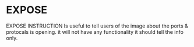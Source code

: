 # EXPOSE
EXPOSE INSTRUCTION Is useful to tell users of the image about the ports & protocals is opening. it will not have any functionality it should tell the info only. 
